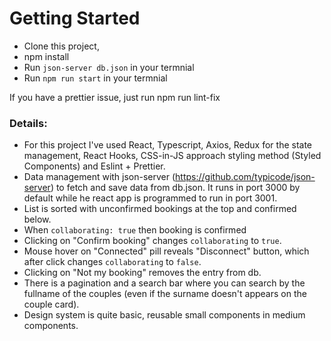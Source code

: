 # Getting Started

- Clone this project, 
- npm install
- Run `json-server db.json` in your termnial
- Run `npm run start` in your termnial

If you have a prettier issue, just run npm run lint-fix

### Details:

- For this project I've used React, Typescript, Axios, Redux for the state management, React Hooks, CSS-in-JS approach styling method (Styled Components) and Eslint + Prettier.
- Data management with json-server (https://github.com/typicode/json-server) to fetch and save data from db.json. It runs in port 3000 by default while he react app is programmed to run in port 3001.
- List is sorted with unconfirmed bookings at the top and confirmed below.
- When `collaborating: true` then booking is confirmed
- Clicking on "Confirm booking" changes `collaborating` to `true`.
- Mouse hover on "Connected" pill reveals "Disconnect" button, which after click changes `collaborating` to `false`.
- Clicking on "Not my booking" removes the entry from db.
- There is a pagination and a search bar where you can search by the fullname of the couples (even if the surname doesn't appears on the couple card).
- Design system is quite basic, reusable small components in medium components.
